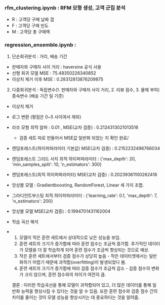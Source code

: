 ### rfm_clustering.ipynb : RFM 모형 생성, 고객 군집 분석
- R : 고객당 구매 날짜 갭
- F : 고객당 구매 빈도
- M : 고객당 총 구매액

### regression_ensemble.ipynb : 
1. 단순회귀분석 : 거리, 배송 기간
  - 판매자와 구매자 사이 거리 : haversine 공식 사용
  - 선형 회귀 모델 MSE : 75.48350226340852
  - 이상치 제거 이후 MSE : 0.28312813876209875

2. 다중회귀분석 : 독립변수(1. 판매자와 구매자 사이 거리, 2. 리뷰 점수, 3. 물체 부피) 종속변수 (배송 기간 일 기준)
  - 이상치 제거
  - 로그 변환 (평점은 0~5 사이여서 제외)
  - 라쏘 모형 최적 알파 : 0.01 , MSE(교차 검증) : 0.2124313021013516
    - 검증 세트 따로 만들어서 MSE값 일반화 되었는 지 확인 완료/
  - 랜덤포레스트(하이퍼파라미터 기본값) MSE(교차 검증) : 0.2152232496766034
  
  - 랜덤포레스트 그리드 서치 최적 하이퍼파라미터 : {'max_depth': 20, 'min_samples_split': 10, 'n_estimators': 300}
  - 랜덤포레스트(최적 하이퍼파라미터) MSE(교차 검증) : 0.20239361100262418


  - 앙상블 모델 : Gradientboosting, RandomForest, Linear 세 가지 조합.
  - 그라디언트부스팅 최적 하이퍼파라미터 : {'learning_rate': 0.1, 'max_depth': 7, 'n_estimators': 200}
  - 앙상블 모델 MSE(교차 검증) : 0.1994701431162004

  - 학습 곡선 해석
  - 1. 모델이 작은 훈련 세트에서 상대적으로 낮은 성능을 보임.
    2. 훈련 세트의 크기가 증가함에 따라 훈련 점수는 조금씩 증가함. 추가적인 데이터가 모델을 더 잘 학습하게 되어 훈련 점수가 조금씩 향상되는 것으로 예상.
    3. 작은 훈련 세트에서부터 검증 점수가 상당히 높음 - 작은 데이터셋에서는 일반화하기 어렵기 때문에 과적합(overfitting)이 발생되었다 봄.
    4. 훈련 세트의 크기가 증가함에 따라 검증 점수가 조금씩 감소 - 검증 점수의 변화가 크지 않으며, 훈련 점수와의 차이가 여전히 큼.

    결론 : 이러한 학습곡선을 통해 모델이 과적합되어 있고, 더 많은 데이터를 통해 일반화 능력을 향상시킬 수 있다는 것을 알 수 있음. 또한 훈련 점수와 검증 점수 간의 차이를 줄이는 것이 모델 성능을 향상시키는 데 중요하다는 것을 알려줌.
